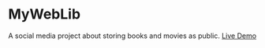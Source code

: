 # MyWebLib

A social media project about storing books and movies as public.
[Live Demo](https://myweblib.netlify.app)
